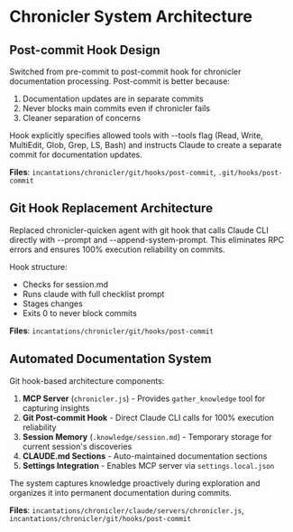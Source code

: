 # Chronicler System Architecture

## Post-commit Hook Design
Switched from pre-commit to post-commit hook for chronicler documentation processing. Post-commit is better because:
1. Documentation updates are in separate commits
2. Never blocks main commits even if chronicler fails
3. Cleaner separation of concerns

Hook explicitly specifies allowed tools with --tools flag (Read, Write, MultiEdit, Glob, Grep, LS, Bash) and instructs Claude to create a separate commit for documentation updates.

**Files**: `incantations/chronicler/git/hooks/post-commit`, `.git/hooks/post-commit`

## Git Hook Replacement Architecture
Replaced chronicler-quicken agent with git hook that calls Claude CLI directly with --prompt and --append-system-prompt. This eliminates RPC errors and ensures 100% execution reliability on commits. 

Hook structure:
- Checks for session.md
- Runs claude with full checklist prompt
- Stages changes
- Exits 0 to never block commits

**Files**: `incantations/chronicler/git/hooks/post-commit`

## Automated Documentation System
Git hook-based architecture components:
1. **MCP Server** (`chronicler.js`) - Provides `gather_knowledge` tool for capturing insights
2. **Git Post-commit Hook** - Direct Claude CLI calls for 100% execution reliability
3. **Session Memory** (`.knowledge/session.md`) - Temporary storage for current session's discoveries
4. **CLAUDE.md Sections** - Auto-maintained documentation sections
5. **Settings Integration** - Enables MCP server via `settings.local.json`

The system captures knowledge proactively during exploration and organizes it into permanent documentation during commits.

**Files**: `incantations/chronicler/claude/servers/chronicler.js`, `incantations/chronicler/git/hooks/post-commit`